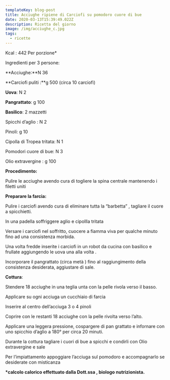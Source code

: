 ```yaml
---
templateKey: blog-post
title: Acciughe ripiene di Carciofi su pomodoro cuore di bue
date: 2020-03-13T15:39:49.022Z
description: Ricetta del giorno
image: /img/acciughe_c.jpg
tags:
  - ricette
---
```

Kcal :   442  Per porzione*

Ingredienti per 3 persone:

**Acciughe:**N 36

**Carciofi puliti :**g 500 (circa 10 carciofi)

**Uova**: N 2

**Pangrattato**: g 100

**Basilico**: 2 mazzetti

Spicchi d’aglio : N 2

Pinoli: g 10

Cipolla di Tropea tritata: N 1

Pomodori cuore di bue: N 3

Olio extravergine : g 100

**Procedimento:**

Pulire le acciughe avendo cura di togliere la spina centrale mantenendo i filetti uniti

**Preparare la farcia:**

Pulire i carciofi avendo cura di eliminare tutta la “barbetta” , tagliare il cuore a spicchietti.

In una padella soffriggere aglio e cipollla tritata

Versare i carciofi nel soffritto, cuocere a fiamma viva per qualche minuto fino ad una consistenza morbida.

Una volta fredde inserite i carciofi in un robot da cucina con basilico e frullate aggiungendo le uova una alla volta .

Incorporare il pangrattato (circa metà ) fino al raggiungimento della consistenza desiderata, aggiustare di sale.

**Cottura**:

Stendere 18 acciughe in una teglia unta con la pelle rivola verso il basso.

Applicare su ogni acciuga un cucchiaio di farcia

Inserire al centro dell’acciuga 3 o 4 pinoli

Coprire con le restanti 18 acciughe con la pelle rivolta verso l’alto.

Applicare una leggera pressione, cospargere di pan grattato e infornare con uno spicchio d’aglio a 180° per circa 20 minuti.

Durante la cottura tagliare i cuori di bue a spicchi e condirli con Olio extravergine e sale

Per l’impiattamento appoggiare l’acciuga sul pomodoro e accompagnarlo se desiderate con misticanza



**\*calcolo calorico effettuato dalla Dott.ssa , biologo nutrizionista.**
